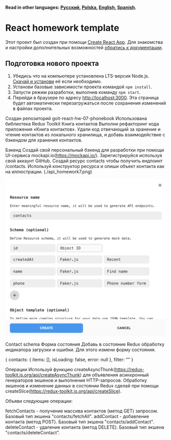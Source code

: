 **Read in other languages: [Русский](README.md), [Polska](README.pl.md),
[English](README.en.md), [Spanish](README.es.md).**

# React homework template

Этот проект был создан при помощи
[Create React App](https://github.com/facebook/create-react-app). Для знакомства
и настройки дополнительных возможностей
[обратись к документации](https://facebook.github.io/create-react-app/docs/getting-started).

## Подготовка нового проекта

1. Убедись что на компьютере установлена LTS-версия Node.js.
   [Скачай и установи](https://nodejs.org/en/) её если необходимо.
2. Установи базовые зависимости проекта командой `npm install`.
3. Запусти режим разработки, выполнив команду `npm start`.
4. Перейди в браузере по адресу [http://localhost:3000](http://localhost:3000).
   Эта страница будет автоматически перезагружаться после сохранения изменений в
   файлах проекта.

Создан репозиторий goit-react-hw-07-phonebook Использована библиотека Redux
Toolkit Книга контактов Выполни рефакторинг кода приложения «Книга контактов».
Удали код отвечающий за хранение и чтение контактов из локального хранилища, и
добавь взаимодействие с бэкендом для хранения контактов.

Бэкенд Создай свой персональный бэкенд для разработки при помощи UI-сервиса
mockapi.io(https://mockapi.io/). Зарегистрируйся используя свой аккаунт GitHub.
Создай ресурс contacts чтобы получить ендпоинт /contacts. Используй конструктор
ресурса и опиши объект контакта как на иллюстрации. (./api_homework7.png)

![Illustration](./api_homework7.png)

Contact schema Форма состояния Добавь в состояние Redux обработку индикатора
загрузки и ошибки. Для этого измени форму состояния.

{ contacts: { items: [], isLoading: false, error: null }, filter: "" }

Операции Используй функцию
createAsyncThunk(https://redux-toolkit.js.org/api/createAsyncThunk) для
объявления асинхронный генераторов экшенов и выполнения HTTP-запросов. Обработку
экшенов и изменение данных в состоянии Redux сделай при помощи
createSlice(https://redux-toolkit.js.org/api/createSlice).

Объяви следующие операции:

fetchContacts - получение массива контактов (метод GET) запросом. Базовый тип
экшена "contacts/fetchAll". addContact - добавление контакта (метод POST).
Базовый тип экшена "contacts/addContact". deleteContact - удаление контакта
(метод DELETE). Базовый тип экшена "contacts/deleteContact".
